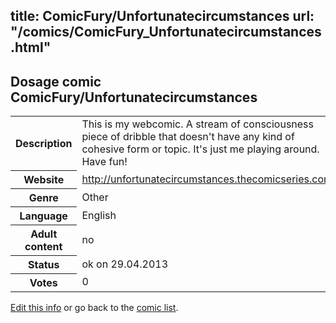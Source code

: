 title: ComicFury/Unfortunatecircumstances
url: "/comics/ComicFury_Unfortunatecircumstances.html"
---
Dosage comic ComicFury/Unfortunatecircumstances
-----------------------------------------

<p id="msg"></p>
<script type="text/javascript">
if (window.location.search === '?edit_info_mail=sent_ok') {
  var elem = document.getElementById("msg");
  elem.innerHTML = 'Edited information sucessfully sent.';
  elem.className = 'ok';
}
</script>
<table class="comicinfo">
<tr>
<th>Description</th><td>This is my webcomic. A stream of consciousness piece of dribble that doesn't have any kind of cohesive form or topic. It's just me playing around. Have fun!</td>
</tr>
<tr>
<th>Website</th><td><a href="http://unfortunatecircumstances.thecomicseries.com/">http://unfortunatecircumstances.thecomicseries.com/</a></td>
</tr>
<tr>
<th>Genre</th><td>Other</td>
</tr>
<tr>
<th>Language</th><td>English</td>
</tr>
<tr>
<th>Adult content</th><td>no</td>
</tr>
<tr>
<th>Status</th><td>ok on 29.04.2013</td>
</tr>
<tr>
<th>Votes</th><td>0</td>
</tr>
</table>

[Edit this info](ComicFury_Unfortunatecircumstances_edit.html) or go back to the [comic list](../comic-index.html).
